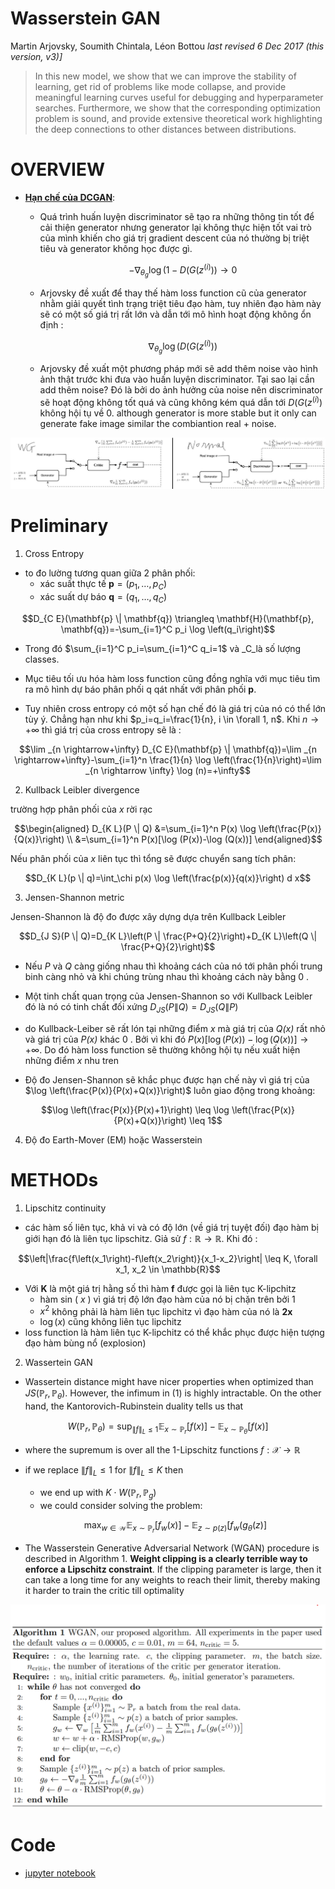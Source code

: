 # Wasserstein GAN
Martin Arjovsky, Soumith Chintala, Léon Bottou _last revised 6 Dec 2017 (this version, v3)]_

>  In this new model, we show that we can improve the stability of learning, get rid of problems like mode collapse, and provide meaningful learning curves useful for debugging and hyperparameter searches. Furthermore, we show that the corresponding optimization problem is sound, and provide extensive theoretical work highlighting the deep connections to other distances between distributions.

# OVERVIEW
* [**Hạn chế của DCGAN**](../GANs.md):

  - Quá trình huấn luyện discriminator sẽ tạo ra những thông tin tốt để cải thiện generator nhưng generator lại không thực hiện tốt vai trò của mình khiến cho giá trị gradient descent của nó thường bị triệt tiêu và generator không học được gì.
  
    $$-\nabla_{\theta_g} \log \left(1-D\left(G\left(z^{(i)}\right)\right) \rightarrow 0\right.$$

  - Arjovsky đề xuất để thay thế hàm loss function cũ của generator nhằm giải quyết tình trạng triệt tiêu đạo hàm, tuy nhiên đạo hàm này sẽ có một số giá trị rất lớn và dẫn tới mô hình hoạt động không ổn định :
  
    $$\nabla_{\theta_g} \log \left(D\left(G\left(z^{(i)}\right)\right)\right.$$

  - Arjovsky đề xuất một phương pháp mới sẽ add thêm noise vào hình ảnh thật trước khi đưa vào huấn luyện discriminator. Tại sao lại cần add thêm noise? Đó là bởi do ảnh hưởng của noise nên discriminator sẽ hoạt động không tốt quá và cũng không kém quá dẫn tới $D\left(G\left(z^{(i)}\right)\right.$ không hội tụ về 0. although generator is more stable but it only can generate fake image similar the combiantion real + noise. 


![compare](../../asset/images/GAN/WGan/compare.png)




# Preliminary
1. Cross Entropy
- to đo lường tương quan giữa 2 phân phối:
  -  xác suất thực tế $\mathbf{p}=\left(p_1, \ldots, p_C\right)$
  -  xác suất dự báo $\mathbf{q}=\left(q_1, \ldots, q_C\right)$ 
  
$$D_{C E}(\mathbf{p} \| \mathbf{q}) \triangleq \mathbf{H}(\mathbf{p}, \mathbf{q})=-\sum_{i=1}^C p_i \log \left(q_i\right)$$

  - Trong đó $\sum_{i=1}^C p_i=\sum_{i=1}^C q_i=1$ và _C_là số lượng classes. 

- Mục tiêu tối ưu hóa hàm loss function cũng đồng nghĩa với mục tiêu tìm ra mô hình dự báo phân phối q qát nhất với phân phối $\mathbf{p}$. 
- Tuy nhiên cross entropy có một số hạn chế đó là giá trị của nó có thể lớn tùy ý. Chẳng hạn như khi $p_i=q_i=\frac{1}{n}, i \in \forall 1, n$. Khi $n \rightarrow+\infty$ thì giá trị của cross entropy sẽ là :
  
$$\lim _{n \rightarrow+\infty} D_{C E}(\mathbf{p} \| \mathbf{q})=\lim _{n \rightarrow+\infty}-\sum_{i=1}^n \frac{1}{n} \log \left(\frac{1}{n}\right)=\lim _{n \rightarrow \infty} \log (n)=+\infty$$



2. Kullback Leibler divergence

trường hợp phân phối của $x$ rời rạc

$$\begin{aligned}
D_{K L}(P \| Q) &=\sum_{i=1}^n P(x) \log \left(\frac{P(x)}{Q(x)}\right) \\
&=\sum_{i=1}^n P(x)[\log (P(x))-\log (Q(x))]
\end{aligned}$$

Nếu phân phối của $x$ liên tục thì tổng sẽ được chuyển sang tích phân:

$$D_{K L}(p \| q)=\int_\chi p(x) \log \left(\frac{p(x)}{q(x)}\right) d x$$



3. Jensen-Shannon metric

Jensen-Shannon là độ đo được xây dựng dựa trên Kullback Leibler

$$D_{J S}(P \| Q)=D_{K L}\left(P \| \frac{P+Q}{2}\right)+D_{K L}\left(Q \| \frac{P+Q}{2}\right)$$

- Nếu $P$ và $Q$ càng giống nhau thì khoảng cách của nó tới phân phối trung binh càng nhỏ và khi chúng trùng nhau thì khoảng cách này bằng 0 .
- Một tinh chất quan trọng của Jensen-Shannon so với Kullback Leibler đó là nó có tinh chất đối xứng $D_{J S}(P \| Q)=D_{J S}(Q \| P)$
- do Kullback-Leiber sẽ rất lón tại những điểm $x$ mà giá trị của _Q(x)_ rất nhỏ và giá trị của _P(x)_ khác 0 . Bởi vì khi đó $P(x)[\log (P(x))-\log (Q(x))] \rightarrow+\infty$. Do đó hàm loss function sẽ thường không hội tụ nếu xuất hiện những điểm $x$ nhu tren

- Độ đo Jensen-Shannon sẽ khắc phục được hạn chế này vì giá trị của $\log \left(\frac{P(x)}{P(x)+Q(x)}\right)$ luôn giao động trong khoảng:
  
$$\log \left(\frac{P(x)}{P(x)+1}\right) \leq \log \left(\frac{P(x)}{P(x)+Q(x)}\right) \leq 1$$

4. Độ đo Earth-Mover (EM) hoặc Wasserstein


# METHODs
1. Lipschitz continuity

- các hàm số liên tục, khả vi và có độ lớn (về giá trị tuyệt đối) đạo hàm bị giới hạn đó là liên tục lipschitz. Giả sử $f: \mathbb{R} \rightarrow \mathbb{R}$. Khi đó :
  
$$\left|\frac{f\left(x_1\right)-f\left(x_2\right)}{x_1-x_2}\right| \leq K, \forall x_1, x_2 \in \mathbb{R}$$

- Với **K** là một giá trị hằng số thì hàm **f** được gọi là liên tục K-lipchitz
  - hàm sin ( $x$ ) vì giá trị độ lớn đạo hàm của nó bị chặn trên bởi 1
  - $x^2$ không phải là hàm liên tục lipchitz vì đạo hàm của nó là **2x**
  - $\log (x)$ cũng không liên tục lipchitz 
-  loss function là hàm liên tục K-lipchitz có thể khắc phục được hiện tượng đạo hàm bùng nổ (explosion)

2.  Wassertein GAN

- Wassertein distance might have nicer properties when optimized than $J S\left(\mathbb{P}_r, \mathbb{P}_\theta\right)$. However, the infimum in (1) is highly intractable. On the other hand, the Kantorovich-Rubinstein duality  tells us that
  
$$W\left(\mathbb{P}_r, \mathbb{P}_\theta\right)=\sup _{\|f\|_L \leq 1} \mathbb{E}_{x \sim \mathbb{P}_r}[f(x)]-\mathbb{E}_{x \sim \mathbb{P}_\theta}[f(x)]$$

  - where the supremum is over all the 1-Lipschitz functions $f: \mathcal{X} \rightarrow \mathbb{R}$
  - if we replace $\|f\|_L \leq 1$ for $\|f\|_L \leq K$ then
    -  we end up with $K \cdot W\left(\mathbb{P}_r, \mathbb{P}_g\right)$
    -  we could consider solving the problem:
  
    $$\max _{w \in \mathcal{W}} \mathbb{E}_{x \sim \mathbb{P}_r}\left[f_w(x)\right]-\mathbb{E}_{z \sim p(z)}\left[f_w\left(g_\theta(z)\right]\right.$$

 - The Wasserstein Generative Adversarial Network (WGAN) procedure is described in Algorithm 1. **Weight clipping is a clearly terrible way to enforce a Lipschitz constraint**. If the clipping parameter is large, then it can take a long time for any weights to reach their limit, thereby making it harder to train the critic till optimality

![alg](../../asset/images/GAN/WGan/alg.png)


# Code
- [jupyter notebook](../_code_/MGAN.ipynb)
